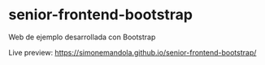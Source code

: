 # senior-frontend-bootstrap

Web de ejemplo desarrollada con Bootstrap

Live preview: https://simonemandola.github.io/senior-frontend-bootstrap/
